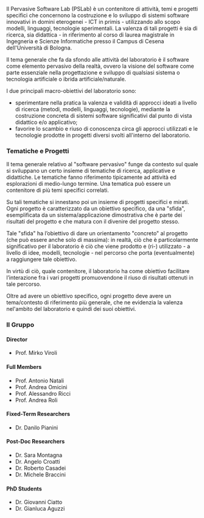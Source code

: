 Il Pervasive Software Lab (PSLab) è un contenitore di attività, temi e progetti specifici che concernono la costruzione e lo sviluppo di sistemi software innovativi in domini eterogenei - ICT in primis - utilizzando allo scopo modelli, linguaggi, tecnologie sperimentali. La valenza di tali progetti è sia di ricerca, sia didattica - in riferimento al corso di laurea magistrale in Ingegneria e Scienze Informatiche presso il Campus di Cesena dell'Università di Bologna. 

Il tema generale che fa da sfondo alle attività del laboratorio è il software come elemento pervasivo della realtà, ovvero la visione del software come parte essenziale nella progettazione e sviluppo di qualsiasi sistema o tecnologia artificiale o ibrida artificiale/naturale.

I due principali macro-obiettivi del laboratorio sono:

* sperimentare nella pratica la valenza e validità di approcci ideati a livello di ricerca (metodi, modelli, linguaggi, tecnologie), mediante la costruzione concreta di sistemi software significativi dal punto di vista didattico e/o applicativo;
* favorire lo scambio e riuso di conoscenza circa gli approcci utilizzati e le tecnologie prodotte in progetti diversi svolti all'interno del laboratorio.

### Tematiche e Progetti

Il tema generale relativo al "software pervasivo" funge da contesto sul quale si sviluppano un certo insieme di tematiche di ricerca, applicative e didattiche. Le tematiche fanno riferimento tipicamente ad attività ed esplorazioni di medio-lungo termine. Una tematica può essere un contenitore di più temi specifici correlati.

Su tali tematiche si innestano poi un insieme di progetti specifici e mirati. Ogni progetto è caratterizzato da un obiettivo specifico, da una "sfida", esemplificata da un sistema/applicazione dimostrativa che è parte dei risultati del progetto e che matura con il divenire del progetto stesso.

Tale "sfida" ha l’obiettivo di dare un orientamento "concreto" al progetto (che può essere anche solo di massima): in realtà, ciò che è particolarmente significativo per il laboratorio è ciò che viene prodotto e (ri-) utilizzato - a livello di idee, modelli, tecnologie - nel percorso che porta (eventualmente) a raggiungere tale obiettivo.

In virtù di ciò, quale contenitore, il laboratorio ha come obiettivo facilitare l’interazione fra i vari progetti promuovendone il riuso di risultati ottenuti in tale percorso.

Oltre ad avere un obiettivo specifico, ogni progetto deve avere un tema/contesto di riferimento più generale, che ne evidenzia la valenza nel'ambito del laboratorio e quindi dei suoi obiettivi.

### Il Gruppo

#### Director
* Prof. Mirko Viroli

#### Full Members
* Prof. Antonio Natali
* Prof. Andrea Omicini
* Prof. Alessandro Ricci
* Prof. Andrea Roli

#### Fixed-Term Researchers

* Dr. Danilo Pianini

#### Post-Doc Researchers
* Dr. Sara Montagna
* Dr. Angelo Croatti
* Dr. Roberto Casadei
* Dr. Michele Braccini

#### PhD Students
* Dr. Giovanni Ciatto
* Dr. Gianluca Aguzzi
